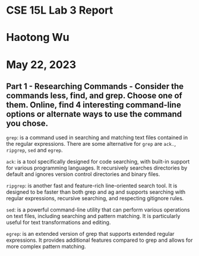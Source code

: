 # CSE 15L Lab 3 Report 
# Haotong Wu 
# May 22, 2023

## Part 1 - Researching Commands - Consider the commands less, find, and grep. Choose one of them. Online, find 4 interesting command-line options or alternate ways to use the command you chose.

`grep`: is a command used in searching and matching text files contained in the regular expressions. There are some alternative for `grep` are `ack.`, `ripgrep`, `sed` and `egrep`.

`ack`: is a tool specifically designed for code searching, with built-in support for various programming languages. It recursively searches directories by default and ignores version control directories and binary files.

`ripgrep`: is another fast and feature-rich line-oriented search tool. It is designed to be faster than both grep and ag and supports searching with regular expressions, recursive searching, and respecting gitignore rules.

`sed`: is a powerful command-line utility that can perform various operations on text files, including searching and pattern matching. It is particularly useful for text transformations and editing.

`egrep`:  is an extended version of grep that supports extended regular expressions. It provides additional features compared to grep and allows for more complex pattern matching.
